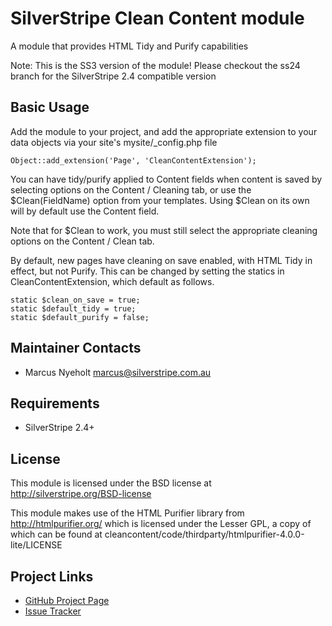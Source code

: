# SilverStripe Clean Content module

A module that provides HTML Tidy and Purify capabilities

Note: This is the SS3 version of the module! Please checkout the
ss24 branch for the SilverStripe 2.4 compatible version

## Basic Usage

Add the module to your project, and add the appropriate extension to your
data objects via your site's mysite/_config.php file


`Object::add_extension('Page', 'CleanContentExtension');`


You can have tidy/purify applied to Content fields when content is saved by 
selecting options on the Content / Cleaning tab, or use the $Clean(FieldName) 
option from your templates. Using $Clean on its own will by default use the 
Content field. 

Note that for $Clean to work, you must still select the appropriate cleaning
options on the Content / Clean tab. 

By default, new pages have cleaning on save enabled, with HTML Tidy in effect,
but not Purify. This can be changed by setting the statics in 
CleanContentExtension, which default as follows. 

	static $clean_on_save = true;
	static $default_tidy = true;
	static $default_purify = false;



## Maintainer Contacts

* Marcus Nyeholt <marcus@silverstripe.com.au>

## Requirements

* SilverStripe 2.4+

## License

This module is licensed under the BSD license at http://silverstripe.org/BSD-license

This module makes use of the HTML Purifier library from http://htmlpurifier.org/
which is licensed under the Lesser GPL, a copy of which can be found at
cleancontent/code/thirdparty/htmlpurifier-4.0.0-lite/LICENSE

## Project Links

* [GitHub Project Page](https://github.com/nyeholt/silverstripe-cleancontent)
* [Issue Tracker](https://github.com/nyeholt/silverstripe-cleancontent/issues)

